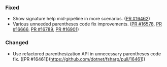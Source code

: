### Fixed

* Show signature help mid-pipeline in more scenarios. ([PR #16462](https://github.com/dotnet/fsharp/pull/16462))
* Various unneeded parentheses code fix improvements. ([PR #16578](https://github.com/dotnet/fsharp/pull/16578), [PR #16666](https://github.com/dotnet/fsharp/pull/16666), [PR #16789](https://github.com/dotnet/fsharp/pull/16789), [PR #16901](https://github.com/dotnet/fsharp/pull/16901))

### Changed

* Use refactored parenthesization API in unnecessary parentheses code fix. ([PR #16461])(https://github.com/dotnet/fsharp/pull/16461))
